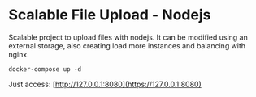 # Scalable File Upload - Nodejs

Scalable project to upload files with nodejs. It can be modified using an external storage, also creating load more instances and balancing with nginx.

`docker-compose up -d`

Just access: [http://127.0.0.1:8080](https://127.0.0.1:8080)
